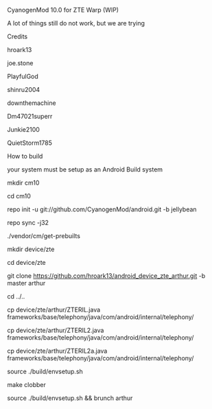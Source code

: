 CyanogenMod 10.0 for ZTE Warp (WIP)

A lot of things still do not work, but we are trying

Credits

hroark13 


joe.stone 

PlayfulGod 

shinru2004 

downthemachine 

Dm47021superr 

Junkie2100 

QuietStorm1785
 
  
   
 
  
   
   



How to build

your system must be setup as an Android Build system



mkdir cm10


cd cm10

repo init -u git://github.com/CyanogenMod/android.git -b jellybean

repo sync -j32

./vendor/cm/get-prebuilts

mkdir device/zte

cd device/zte

git clone https://github.com/hroark13/android_device_zte_arthur.git -b master arthur

cd ../..

cp device/zte/arthur/ZTERIL.java frameworks/base/telephony/java/com/android/internal/telephony/

cp device/zte/arthur/ZTERIL2.java frameworks/base/telephony/java/com/android/internal/telephony/

cp device/zte/arthur/ZTERIL2a.java frameworks/base/telephony/java/com/android/internal/telephony/

source ./build/envsetup.sh

make clobber

source ./build/envsetup.sh && brunch arthur
